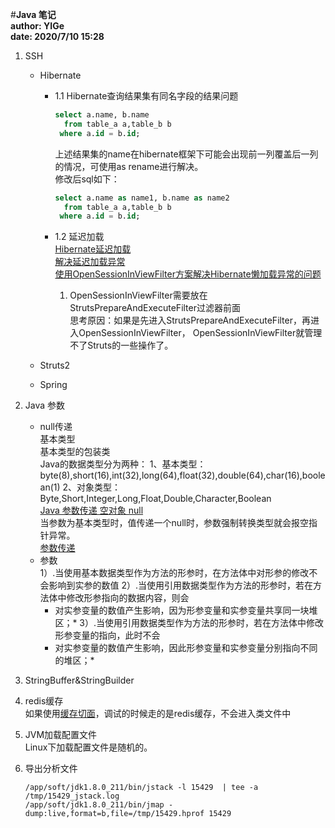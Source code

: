 #**Java 笔记**  
**author: YIGe**  
**date: 2020/7/10 15:28**  

1. SSH
    * Hibernate   
        + 1.1 Hibernate查询结果集有同名字段的结果问题  
            ```sql
            select a.name, b.name 
              from table_a a,table_b b
             where a.id = b.id;
            ``` 
            上述结果集的name在hibernate框架下可能会出现前一列覆盖后一列的情况，可使用as rename进行解决。  
            修改后sql如下：
            ```sql
            select a.name as name1, b.name as name2
              from table_a a,table_b b
             where a.id = b.id;
            ```
          
        + 1.2 延迟加载   
            [Hibernate延迟加载](https://www.cnblogs.com/chenmingjun/p/9747681.html)   
            [解决延迟加载异常](https://blog.csdn.net/chenssy/article/details/8792666)   
            [使用OpenSessionInViewFilter方案解决Hibernate懒加载异常的问题](https://www.jianshu.com/p/1a8343292c4a)  
            1. OpenSessionInViewFilter需要放在StrutsPrepareAndExecuteFilter过滤器前面  
            思考原因：如果是先进入StrutsPrepareAndExecuteFilter，再进入OpenSessionInViewFilter，
            OpenSessionInViewFilter就管理不了Struts的一些操作了。  
            
            
    * Struts2  
    
    * Spring  
2.  Java 参数 
    + null传递    
        基本类型  
        基本类型的包装类  
        Java的数据类型分为两种：
        1、基本类型：byte(8),short(16),int(32),long(64),float(32),double(64),char(16),boolean(1)
        2、对象类型：Byte,Short,Integer,Long,Float,Double,Character,Boolean    
        [Java 参数传递 空对象 null](https://blog.csdn.net/mantoureganmian/article/details/49685309)  
        当参数为基本类型时，值传递一个null时，参数强制转换类型就会报空指针异常。  
        [参数传递](./image/参数传递.png)  
    + 参数  
        1）.当使用基本数据类型作为方法的形参时，在方法体中对形参的修改不会影响到实参的数值
        2）.当使用引用数据类型作为方法的形参时，若在方法体中修改形参指向的数据内容，则会
        * 对实参变量的数值产生影响，因为形参变量和实参变量共享同一块堆区；*
        3）.当使用引用数据类型作为方法的形参时，若在方法体中修改形参变量的指向，此时不会
        * 对实参变量的数值产生影响，因此形参变量和实参变量分别指向不同的堆区；*
    
3. StringBuffer&StringBuilder  


4. redis缓存  
    如果使用[缓存切面](./image/redis缓存.png)，调试的时候走的是redis缓存，不会进入类文件中
    
5. JVM加载配置文件  
    Linux下加载配置文件是随机的。
    
6. 导出分析文件
    ```shell script
    /app/soft/jdk1.8.0_211/bin/jstack -l 15429  | tee -a /tmp/15429_jstack.log
    /app/soft/jdk1.8.0_211/bin/jmap -dump:live,format=b,file=/tmp/15429.hprof 15429
    ```